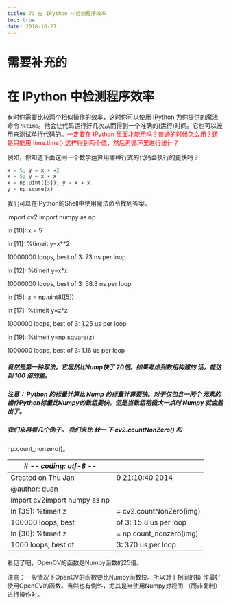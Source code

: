 ```yaml
---
title: 73 在 IPython 中检测程序效率
toc: true
date: 2018-10-27
---
```

# 需要补充的

# 在 IPython 中检测程序效率

有时你需要比较两个相似操作的效率，这时你可以使用 IPython 为你提供的魔法命令 `％time`。他会让代码运行好几次从而得到一个准确的(运行)时间。它也可以被用来测试单行代码的。<span style="color:red;">一定要在 IPython 里面才能用吗？普通的时候怎么用？还是只能用 time.time() 这样得到两个值，然后再循环里进行统计？</span>

例如，你知道下面这同一个数学运算用哪种行式的代码会执行的更快吗？

```py
x = 5; y = x ∗ ∗2
x = 5; y = x ∗ x
x = np.uint([5]); y = x ∗ x
y = np.squre(x)
```

我们可以在IPython的Shell中使用魔法命令找到答案。


import cv2
import numpy as np

In [10]: x = 5

In [11]: %timeit y=x**2

10000000 loops, best of 3: 73 ns per loop

In [12]: %timeit y=x*x

10000000 loops, best of 3: 58.3 ns per loop

In [15]: z = np.uint8([5])

In [17]: %timeit y=z*z

1000000 loops, best of 3: 1.25 us per loop

In [19]: %timeit y=np.square(z)

1000000 loops, best of 3: 1.16 us per loop

##### 竟然是第一种写法，它居然比Nump快了 20倍。如果考虑到数组构建的 话，能达到 100 倍的差。

##### 注意： Python 的标量计算比 Nump 的标量计算要快。对于仅包含一两个 元素的操作Python标量比Numpy的数组要快。但是当数组稍微大一点时 Numpy 就会胜出了。

##### 我们来再看几个例子。 我们来比 较一 下 cv2.countNonZero() 和

np.count_nonzero()。

| # -*- coding: utf-8 -*-      |                         |
| ---------------------------- | ----------------------- |
| Created on Thu Jan           | 9 21:10:40 2014         |
| @author: duan                |                         |
| import cv2import numpy as np |                         |
| In [35]: %timeit z           | = cv2.countNonZero(img) |
| 100000 loops, best           | of 3: 15.8 us per loop  |
| In [36]: %timeit z           | = np.count_nonzero(img) |
| 1000 loops, best of          | 3: 370 us per loop      |

看见了吧，OpenCV的函数是Numpy函数的25倍。

注意：一般情况下OpenCV的函数要比Numpy函数快。所以对于相同的操 作最好使用OpenCV的函数。当然也有例外，尤其是当使用Numpy对视图 （而非复制）进行操作时。
